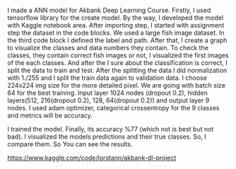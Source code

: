 I made a ANN model for Akbank Deep Learning Course. Firstly, I used tensorflow library for the create model. By the way, I developed the model with Kaggle notebook area.
After importing step, I started with assignment step the dataset in the code blocks. We used a large fish image dataset.
In the third code block I defined the label and path. After that, I create a graph to visualize the classes and data numbers they contain.
To check the classes, they contain correct fish images or not, I visualized the first images of the each classes.
And after the I sure about the classification is correct, I split the data to train and test.
After the splitting the data I did normalization with 1./255 and I split the train data again to validation data.
I choose 224x224 img size for the more detailed pixel. We are going with batch size 64 for the best training.
Input layer 1024 nodes (dropout 0.2), hidden layers(512, 216(dropout 0.2), 128, 64(dropout 0.2)) and output layer 9 nodes.
I used adam optimizer, categorical crossentropy for the 9 classes and metrics will be accuracy.

I trained the model. Finally, its accuracy %77 (which not is best but not bad). 
I visualized the models predictions and their true classes. So, I compare them. So You can see the results.

https://www.kaggle.com/code/lorstann/akbank-dl-project
